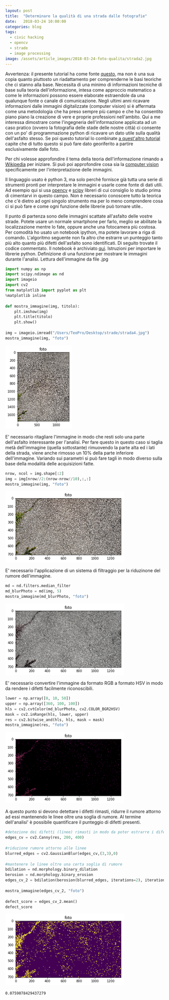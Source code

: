 ```yaml
---
layout: post
title:  "Determinare la qualità di una strada dalle fotografie"
date:   2018-03-24 10:00:00
categories: blog
tags:
  - civic hacking
  - opencv
  - strade
  - image processing
image: /assets/article_images/2018-03-24-foto-qualita/strada2.jpg
---
```


Avvertenza: il presente tutorial ha come fonte [questo](https://medium.com/a-r-g-o/classifying-nyc-bike-lane-quality-with-image-processing-and-computer-vision-in-python-76b13147ec2d), ma non è una sua copia quanto piuttosto un riadattamento per comprenderne le basi teoriche che ci stanno alla base. Necessita di una minimo di informazioni tecniche di base sulla teoria dell'informazione, intesa come approccio matematico a come le informazioni possono essere elaborate estraendole da una qualunque fonte o canale di comunicazione. Negli ultimi anni ricavare informazioni dalle immagini digitalizzate (computer vision) si è affermata come una metodologia che ha preso sempre più campo e che ha consentito piano piano la creazione di vere e proprie professioni nell'ambito. Qui a me interessa dimostrare come l'ingegneria dell'informazione applicata ad un caso pratico (ovvero la fotografia delle stade delle nostre città) ci consente con un po' di programmazione python di ricavare un dato utile sulla qualità dell'asfalto stesso. Se poi questo tutorial lo combinate [a quest'altro tutorial](http://www.iltempe.it/blog/2017/12/30/dati-dalle-foto.html) capite che di tutto questo si può fare dato georiferito a partire esclusivamente dalle foto.

Per chi volesse approfondire il tema della teoria dell'informazione rimando a [Wikipedia](https://it.wikipedia.org/wiki/Teoria_dell%27informazione) per iniziare. Si può poi approfondire cosa sia la [computer vision](https://it.wikipedia.org/wiki/Visione_artificiale) specificamente per l'interpretazione delle immagini.

Il linguaggio usato è python 3, ma solo perchè fornisce già tutta una serie di strumenti pronti per interpretare le immagini e usarle come fonte di dati utili. Ad esempio qui si usa [opencv](https://opencv.org/) e [scipy](https://www.scipy.org/) libreri di cui consiglio lo studio prima di cimentarvi in questo campo. Non è necessario conoscere tutto la teorica che c'è dietro ad ogni singolo strumento ma per lo meno comprendere cosa ci si può fare e come ogni funzione delle librerie può tornare utile..

Il punto di partenza sono delle immagini scattate all'asfalto delle vostre strade. Potete usare un normale smartphone per farlo, meglio se abilitate la localizzazione mentre lo fate, oppure anche una fotocamera più costosa. Per comodità ho usato un notebook ipython, ma potete lavorare a riga di comando. L'algoritmo seguente non fa altro che estrarre un punteggio tanto più alto quanto più difetti dell'asfalto sono identificati. Di seguito trovate il codice commentato.
Il notebook è archiviato [qui](https://github.com/iltempe/notebooks/blob/master/street_quality.ipynb).
Istruzioni per importare le librerie python. Definizione di una funzione per mostrare le immagini durante l'analisi. Lettura dell'immagine da file .jpg


```python
import numpy as np
import scipy.ndimage as nd
import imageio
import cv2
from matplotlib import pyplot as plt
%matplotlib inline

def mostra_immagine(img, titolo):
    plt.imshow(img)
    plt.title(titolo)
    plt.show()

img = imageio.imread("/Users/TeoPro/Desktop/strade/strada4.jpg")
mostra_immagine(img, "foto")
```


![png](/assets/article_images/2018-03-24-foto-qualita/output_1_0.png)


E' necessario ritagliare l'immagine in modo che resti solo una parte dell'asfalto interessante per l'analisi. Per fare questo in questo caso si taglia metà dell'immagine (quella sottostante) rimuovendo la parte alta ed i lati della strada, viene anche rimosso un 10% della parte inferiore dell'immagine. Variando sui parametri si può fare tagli in modo diverso sulla base della modalità delle acquisizioni fatte.


```python
nrow, ncol = img.shape[:2]
img = img[nrow//2:(nrow-nrow//10),:,:]
mostra_immagine(img, "foto")
```


![png](/assets/article_images/2018-03-24-foto-qualita/output_3_0.png)


E' necessario l'applicazione di un sistema di filtraggio per la riduzinone del rumore dell'immagine.


```python
md = nd.filters.median_filter
md_blurPhoto = md(img, 5)
mostra_immagine(md_blurPhoto, "foto")
```


![png](/assets/article_images/2018-03-24-foto-qualita/output_5_0.png)


E' necessario convertire l'immagine da formato RGB a formato HSV in modo da rendere i difetti facilmente riconoscibili.


```python
lower = np.array([0, 10, 50])
upper = np.array([360, 100, 100])
hls = cv2.cvtColor(md_blurPhoto, cv2.COLOR_BGR2HSV)
mask = cv2.inRange(hls, lower, upper)
res = cv2.bitwise_and(hls, hls, mask = mask)
mostra_immagine(res, "foto")
```


![png](/assets/article_images/2018-03-24-foto-qualita/output_7_0.png)


A questo punto si devono detettare i difetti rimasti, ridurre il rumore attorno ad essi mantenendo le linee oltre una soglia di rumore. Al termine dell'analisi' è possibile quantificare il punteggio di difetti presenti.


```python
#detezione dei difetti (linee) rimasti in modo da poter estrarre i difetti dell'asfalto
edges_cv = cv2.Canny(res, 200, 400)

#riduzione rumore attorno alle linee
blurred_edges = cv2.GaussianBlur(edges_cv,(3,3),0)

#mantenere le linee oltre una certa soglia di rumore
bdilation = nd.morphology.binary_dilation
berosion = nd.morphology.binary_erosion
edges_cv_2 = bdilation(berosion(blurred_edges, iterations=2), iterations=2)

mostra_immagine(edges_cv_2, "foto")

defect_score = edges_cv_2.mean()
defect_score
```


![png](/assets/article_images/2018-03-24-foto-qualita/output_9_0.png)



    0.0759078429437279


